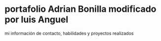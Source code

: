 # portafolio Adrian Bonilla modificado por luis Anguel
mi información de contacto, habilidades y proyectos realizados
